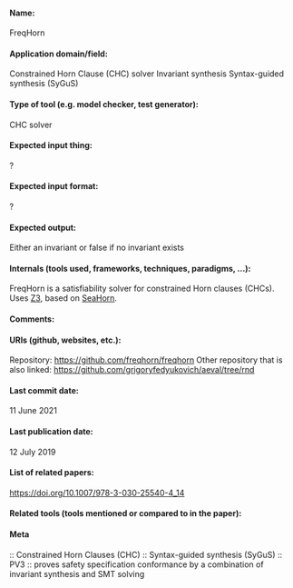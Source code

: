 #### Name:
FreqHorn

#### Application domain/field:
Constrained Horn Clause (CHC) solver
Invariant synthesis
Syntax-guided synthesis (SyGuS)

#### Type of tool (e.g. model checker, test generator):
CHC solver

#### Expected input thing:
?

#### Expected input format:
?

#### Expected output:
Either an invariant or false if no invariant exists

#### Internals (tools used, frameworks, techniques, paradigms, ...):
FreqHorn is a satisfiability solver for constrained Horn clauses (CHCs).
Uses [Z3](SMT/Z3.md), based on [SeaHorn](../Checkers/SeaHorn.md).

#### Comments:

#### URIs (github, websites, etc.):
Repository: https://github.com/freqhorn/freqhorn
Other repository that is also linked: https://github.com/grigoryfedyukovich/aeval/tree/rnd

#### Last commit date:
11 June 2021

#### Last publication date:
12 July 2019

#### List of related papers:
https://doi.org/10.1007/978-3-030-25540-4_14

#### Related tools (tools mentioned or compared to in the paper):

#### Meta
:: Constrained Horn Clauses (CHC)
:: Syntax-guided synthesis (SyGuS)
:: PV3 :: proves safety specification conformance by a combination of invariant synthesis and SMT solving